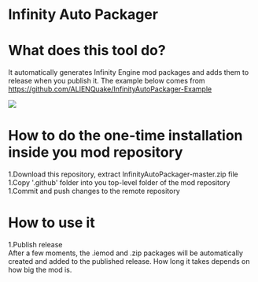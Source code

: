 # Infinity Auto Packager

# What does this tool do?  
It automatically generates Infinity Engine mod packages and adds them to release when you publish it.
The example below comes from https://github.com/ALIENQuake/InfinityAutoPackager-Example

![](https://camo.githubusercontent.com/dd9fba57de0ba54dd2fd176672c8998ed7e44f0f/68747470733a2f2f73352e67696679752e636f6d2f696d616765732f4e6167727977616a5f323032305f30325f31375f31355f31315f34395f3932392e676966)

# How to do the one-time installation inside you mod repository  
1.Download this repository, extract InfinityAutoPackager-master.zip file  
1.Copy '.github' folder into you top-level folder of the mod repository  
1.Commit and push changes to the remote repository  

# How to use it  
1.Publish release  
After a few moments, the .iemod and .zip packages will be automatically created and added to the published release. How long it takes depends on how big the mod is.
